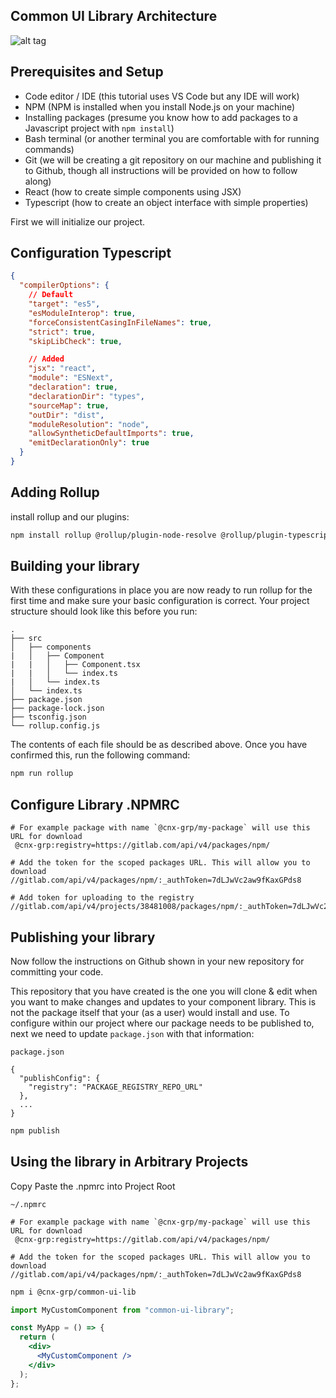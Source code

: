 ## Common UI Library Architecture

![alt tag](<https://img1.xenby.com/288/00000.png>)

## Prerequisites and Setup

- Code editor / IDE (this tutorial uses VS Code but any IDE will work)
- NPM (NPM is installed when you install Node.js on your machine)
- Installing packages (presume you know how to add packages to a Javascript project with `npm install`)
- Bash terminal (or another terminal you are comfortable with for running commands)
- Git (we will be creating a git repository on our machine and publishing it to Github, though all instructions will be provided on how to follow along)
- React (how to create simple components using JSX)
- Typescript (how to create an object interface with simple properties)

First we will initialize our project.

## Configuration Typescript

```json
{
  "compilerOptions": {
    // Default
    "target": "es5",
    "esModuleInterop": true,
    "forceConsistentCasingInFileNames": true,
    "strict": true,
    "skipLibCheck": true,

    // Added
    "jsx": "react",
    "module": "ESNext",
    "declaration": true,
    "declarationDir": "types",
    "sourceMap": true,
    "outDir": "dist",
    "moduleResolution": "node",
    "allowSyntheticDefaultImports": true,
    "emitDeclarationOnly": true
  }
}
```

## Adding Rollup

install rollup and our plugins:

```bash
npm install rollup @rollup/plugin-node-resolve @rollup/plugin-typescript @rollup/plugin-commonjs rollup-plugin-dts --save-dev
```

## Building your library

With these configurations in place you are now ready to run rollup for the first time and make sure your basic configuration is correct. Your project structure should look like this before you run:

```
.
├── src
│   ├── components
|   │   ├── Component
|   |   │   ├── Component.tsx
|   |   │   └── index.ts
|   │   └── index.ts
│   └── index.ts
├── package.json
├── package-lock.json
├── tsconfig.json
└── rollup.config.js
```

The contents of each file should be as described above. Once you have confirmed this, run the following command:

```bash
npm run rollup
```

## Configure Library .NPMRC

```
# For example package with name `@cnx-grp/my-package` will use this URL for download
 @cnx-grp:registry=https://gitlab.com/api/v4/packages/npm/

# Add the token for the scoped packages URL. This will allow you to download
//gitlab.com/api/v4/packages/npm/:_authToken=7dLJwVc2aw9fKaxGPds8

# Add token for uploading to the registry
//gitlab.com/api/v4/projects/38481008/packages/npm/:_authToken=7dLJwVc2aw9fKaxGPds8
```

## Publishing your library

Now follow the instructions on Github shown in your new repository for committing your code.

This repository that you have created is the one you will clone & edit when you want to make changes and updates to your component library. This is not the package itself that your (as a user) would install and use. To configure within our project where our package needs to be published to, next we need to update `package.json` with that information:

`package.json`

```
{
  "publishConfig": {
    "registry": "PACKAGE_REGISTRY_REPO_URL"
  },
  ...
}
```
```bash
npm publish
```


## Using the library in Arbitrary Projects

Copy Paste the .npmrc into Project Root

`~/.npmrc`

```
# For example package with name `@cnx-grp/my-package` will use this URL for download
 @cnx-grp:registry=https://gitlab.com/api/v4/packages/npm/

# Add the token for the scoped packages URL. This will allow you to download
//gitlab.com/api/v4/packages/npm/:_authToken=7dLJwVc2aw9fKaxGPds8

```

```bash
npm i @cnx-grp/common-ui-lib
```

```jsx
import MyCustomComponent from "common-ui-library";

const MyApp = () => {
  return (
    <div>
      <MyCustomComponent />
    </div>
  );
};
```